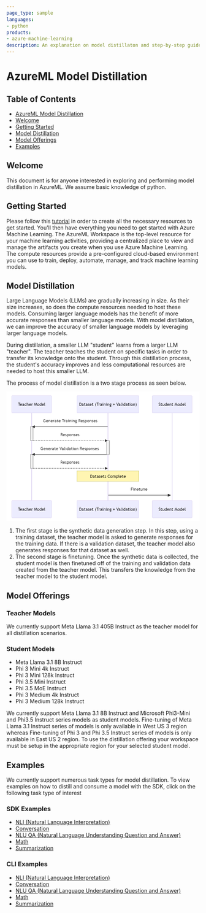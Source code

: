 ```yaml
---
page_type: sample
languages:
- python
products:
- azure-machine-learning
description: An explanation on model distillaton and step-by-step guide on creating a distilled model.
---
```


# AzureML Model Distillation

## Table of Contents
- [AzureML Model Distillation](#azureml-model-distillation)
- [Welcome](#welcome)
- [Getting Started](#getting-started)
- [Model Distillation](#model-distillation)
- [Model Offerings](#model-offerings)
- [Examples](#examples)


## Welcome
This document is for anyone interested in exploring and performing model distillation in AzureML. We assume basic knowledge of python.

## Getting Started
Please follow this [tutorial](https://learn.microsoft.com/en-us/azure/machine-learning/quickstart-create-resources?view=azureml-api-2) in order to create all the necessary resources to get started. You'll then have everything you need to get started with Azure Machine Learning. The AzureML Workspace is the top-level resource for your machine learning activities, providing a centralized place to view and manage the artifacts you create when you use Azure Machine Learning. The compute resources provide a pre-configured cloud-based environment you can use to train, deploy, automate, manage, and track machine learning models.

## Model Distillation
Large Language Models (LLMs) are gradually increasing in size. As their size increases, so does the compute resources needed to host these models. Consuming larger language models has the benefit of more accurate responses than smaller language models. With model distillation, we can improve the accuracy of smaller language models by leveraging larger language models.

During distillation, a smaller LLM "student" learns from a larger LLM "teacher". The teacher teaches the student on specific tasks in order to transfer its knowledge onto the student. Through this distillation process, the student's accuracy improves and less computational resources are needed to host this smaller LLM. 



The process of model distillation is a two stage process as seen below.

![Model Distillation](../docs/images/model_distillation.png)

1. The first stage is the synthetic data generation step. In this step, using a training dataset, the teacher model is asked to generate responses for the training data. If there is a validation dataset, the teacher model also generates responses for that dataset as well.
2. The second stage is finetuning. Once the synthetic data is collected, the student model is then finetuned off of the training and validation data created from the teacher model. This transfers the knowledge from the teacher model to the student model.


## Model Offerings
### Teacher Models
We currently support Meta Llama 3.1 405B Instruct as the teacher model for all distillation scenarios.

### Student Models
- Meta Llama 3.1 8B Instruct
- Phi 3 Mini 4k Instruct
- Phi 3 Mini 128k Instruct
- Phi 3.5 Mini Instruct
- Phi 3.5 MoE Instruct
- Phi 3 Medium 4k Instruct
- Phi 3 Medium 128k Instruct

We currently support Meta Llama 3.1 8B Instruct and Microsoft Phi3-Mini and Phi3.5 Instruct series models as student models.  Fine-tuning of Meta Llama 3.1 Instruct series of models is only available in West US 3 region whereas Fine-tuning of Phi 3 and Phi 3.5 Instruct series of models is only available in East US 2 region. To use the distillation offering your workspace must be setup in the appropriate region for your selected student model.

## Examples
We currently support numerous task types for model distillation. To view examples on how to distill and consume a model with the SDK, click on the following task type of interest

### SDK Examples
- [NLI (Natural Language Interpretation)](./nli/distillation_chat_completion.ipynb)
- [Conversation](./conversation/distillation_conversational_task.ipynb)
- [NLU QA (Natural Language Understanding Question and Answer)](./nlu_qa/distillation_nlu_qa_task.ipynb)
- [Math](./math/distillation_math.ipynb)
- [Summarization](./summarization/distillation_summarization.ipynb)

### CLI Examples
- [NLI (Natural Language Interpretation)](/cli/foundation-models/system/distillation/nli/README.md)
- [Conversation](/cli/foundation-models/system/distillation/conversation/README.md)
- [NLU QA (Natural Language Understanding Question and Answer)](/cli/foundation-models/system/distillation/nlu_qa/README.md)
- [Math](/cli/foundation-models/system/distillation/math/README.md)
- [Summarization](/cli/foundation-models/system/distillation/summarization/README.md)
